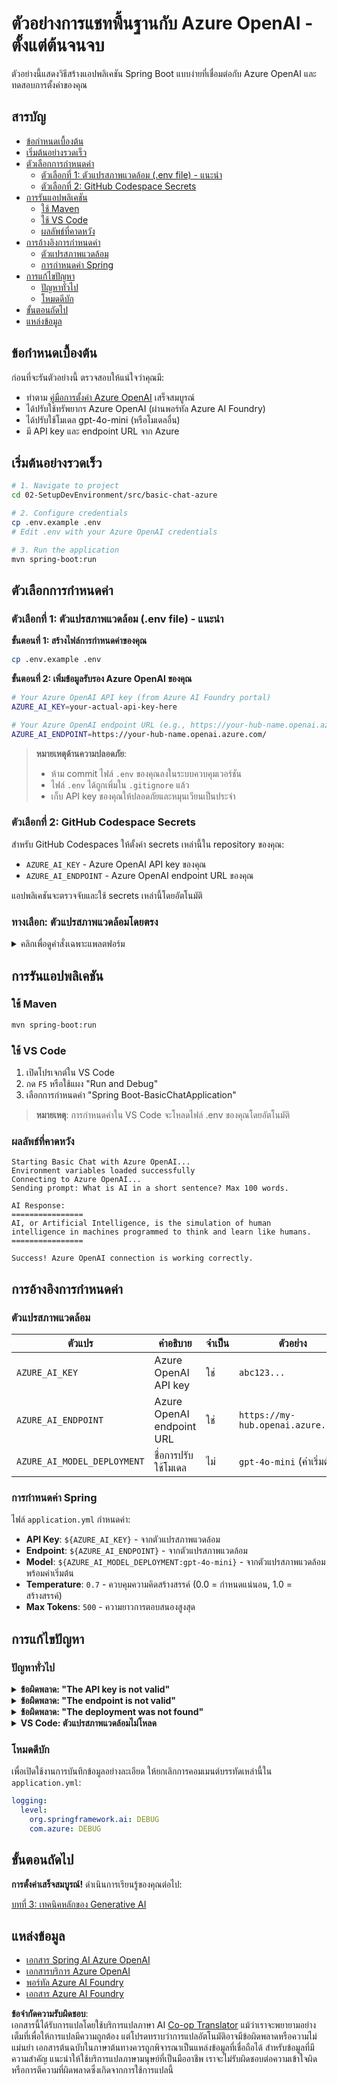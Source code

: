 <!--
CO_OP_TRANSLATOR_METADATA:
{
  "original_hash": "2289320a74aeca1eb844cd7d3a7a9e12",
  "translation_date": "2025-07-21T19:38:33+00:00",
  "source_file": "02-SetupDevEnvironment/src/basic-chat-azure/README.md",
  "language_code": "th"
}
-->
# ตัวอย่างการแชทพื้นฐานกับ Azure OpenAI - ตั้งแต่ต้นจนจบ

ตัวอย่างนี้แสดงวิธีสร้างแอปพลิเคชัน Spring Boot แบบง่ายที่เชื่อมต่อกับ Azure OpenAI และทดสอบการตั้งค่าของคุณ

## สารบัญ

- [ข้อกำหนดเบื้องต้น](../../../../../02-SetupDevEnvironment/src/basic-chat-azure)
- [เริ่มต้นอย่างรวดเร็ว](../../../../../02-SetupDevEnvironment/src/basic-chat-azure)
- [ตัวเลือกการกำหนดค่า](../../../../../02-SetupDevEnvironment/src/basic-chat-azure)
  - [ตัวเลือกที่ 1: ตัวแปรสภาพแวดล้อม (.env file) - แนะนำ](../../../../../02-SetupDevEnvironment/src/basic-chat-azure)
  - [ตัวเลือกที่ 2: GitHub Codespace Secrets](../../../../../02-SetupDevEnvironment/src/basic-chat-azure)
- [การรันแอปพลิเคชัน](../../../../../02-SetupDevEnvironment/src/basic-chat-azure)
  - [ใช้ Maven](../../../../../02-SetupDevEnvironment/src/basic-chat-azure)
  - [ใช้ VS Code](../../../../../02-SetupDevEnvironment/src/basic-chat-azure)
  - [ผลลัพธ์ที่คาดหวัง](../../../../../02-SetupDevEnvironment/src/basic-chat-azure)
- [การอ้างอิงการกำหนดค่า](../../../../../02-SetupDevEnvironment/src/basic-chat-azure)
  - [ตัวแปรสภาพแวดล้อม](../../../../../02-SetupDevEnvironment/src/basic-chat-azure)
  - [การกำหนดค่า Spring](../../../../../02-SetupDevEnvironment/src/basic-chat-azure)
- [การแก้ไขปัญหา](../../../../../02-SetupDevEnvironment/src/basic-chat-azure)
  - [ปัญหาทั่วไป](../../../../../02-SetupDevEnvironment/src/basic-chat-azure)
  - [โหมดดีบัก](../../../../../02-SetupDevEnvironment/src/basic-chat-azure)
- [ขั้นตอนถัดไป](../../../../../02-SetupDevEnvironment/src/basic-chat-azure)
- [แหล่งข้อมูล](../../../../../02-SetupDevEnvironment/src/basic-chat-azure)

## ข้อกำหนดเบื้องต้น

ก่อนที่จะรันตัวอย่างนี้ ตรวจสอบให้แน่ใจว่าคุณมี:

- ทำตาม [คู่มือการตั้งค่า Azure OpenAI](../../getting-started-azure-openai.md) เสร็จสมบูรณ์  
- ได้ปรับใช้ทรัพยากร Azure OpenAI (ผ่านพอร์ทัล Azure AI Foundry)  
- ได้ปรับใช้โมเดล gpt-4o-mini (หรือโมเดลอื่น)  
- มี API key และ endpoint URL จาก Azure  

## เริ่มต้นอย่างรวดเร็ว

```bash
# 1. Navigate to project
cd 02-SetupDevEnvironment/src/basic-chat-azure

# 2. Configure credentials
cp .env.example .env
# Edit .env with your Azure OpenAI credentials

# 3. Run the application
mvn spring-boot:run
```

## ตัวเลือกการกำหนดค่า

### ตัวเลือกที่ 1: ตัวแปรสภาพแวดล้อม (.env file) - แนะนำ

**ขั้นตอนที่ 1: สร้างไฟล์การกำหนดค่าของคุณ**  
```bash
cp .env.example .env
```

**ขั้นตอนที่ 2: เพิ่มข้อมูลรับรอง Azure OpenAI ของคุณ**  
```bash
# Your Azure OpenAI API key (from Azure AI Foundry portal)
AZURE_AI_KEY=your-actual-api-key-here

# Your Azure OpenAI endpoint URL (e.g., https://your-hub-name.openai.azure.com/)
AZURE_AI_ENDPOINT=https://your-hub-name.openai.azure.com/
```

> **หมายเหตุด้านความปลอดภัย**: 
> - ห้าม commit ไฟล์ `.env` ของคุณลงในระบบควบคุมเวอร์ชัน
> - ไฟล์ `.env` ได้ถูกเพิ่มใน `.gitignore` แล้ว
> - เก็บ API key ของคุณให้ปลอดภัยและหมุนเวียนเป็นประจำ

### ตัวเลือกที่ 2: GitHub Codespace Secrets

สำหรับ GitHub Codespaces ให้ตั้งค่า secrets เหล่านี้ใน repository ของคุณ:
- `AZURE_AI_KEY` - Azure OpenAI API key ของคุณ
- `AZURE_AI_ENDPOINT` - Azure OpenAI endpoint URL ของคุณ

แอปพลิเคชันจะตรวจจับและใช้ secrets เหล่านี้โดยอัตโนมัติ

### ทางเลือก: ตัวแปรสภาพแวดล้อมโดยตรง

<details>
<summary>คลิกเพื่อดูคำสั่งเฉพาะแพลตฟอร์ม</summary>

**Linux/macOS (bash/zsh):**  
```bash
export AZURE_AI_KEY=your-actual-api-key-here
export AZURE_AI_ENDPOINT=https://your-hub-name.openai.azure.com/
```

**Windows (Command Prompt):**  
```cmd
set AZURE_AI_KEY=your-actual-api-key-here
set AZURE_AI_ENDPOINT=https://your-hub-name.openai.azure.com/
```

**Windows (PowerShell):**  
```powershell
$env:AZURE_AI_KEY="your-actual-api-key-here"
$env:AZURE_AI_ENDPOINT="https://your-hub-name.openai.azure.com/"
```
</details>

## การรันแอปพลิเคชัน

### ใช้ Maven

```bash
mvn spring-boot:run
```

### ใช้ VS Code

1. เปิดโปรเจกต์ใน VS Code  
2. กด `F5` หรือใช้แผง "Run and Debug"  
3. เลือกการกำหนดค่า "Spring Boot-BasicChatApplication"  

> **หมายเหตุ**: การกำหนดค่าใน VS Code จะโหลดไฟล์ .env ของคุณโดยอัตโนมัติ

### ผลลัพธ์ที่คาดหวัง

```
Starting Basic Chat with Azure OpenAI...
Environment variables loaded successfully
Connecting to Azure OpenAI...
Sending prompt: What is AI in a short sentence? Max 100 words.

AI Response:
================
AI, or Artificial Intelligence, is the simulation of human intelligence in machines programmed to think and learn like humans.
================

Success! Azure OpenAI connection is working correctly.
```

## การอ้างอิงการกำหนดค่า

### ตัวแปรสภาพแวดล้อม

| ตัวแปร | คำอธิบาย | จำเป็น | ตัวอย่าง |
|--------|-----------|--------|----------|
| `AZURE_AI_KEY` | Azure OpenAI API key | ใช่ | `abc123...` |
| `AZURE_AI_ENDPOINT` | Azure OpenAI endpoint URL | ใช่ | `https://my-hub.openai.azure.com/` |
| `AZURE_AI_MODEL_DEPLOYMENT` | ชื่อการปรับใช้โมเดล | ไม่ | `gpt-4o-mini` (ค่าเริ่มต้น) |

### การกำหนดค่า Spring

ไฟล์ `application.yml` กำหนดค่า:
- **API Key**: `${AZURE_AI_KEY}` - จากตัวแปรสภาพแวดล้อม  
- **Endpoint**: `${AZURE_AI_ENDPOINT}` - จากตัวแปรสภาพแวดล้อม  
- **Model**: `${AZURE_AI_MODEL_DEPLOYMENT:gpt-4o-mini}` - จากตัวแปรสภาพแวดล้อมพร้อมค่าเริ่มต้น  
- **Temperature**: `0.7` - ควบคุมความคิดสร้างสรรค์ (0.0 = กำหนดแน่นอน, 1.0 = สร้างสรรค์)  
- **Max Tokens**: `500` - ความยาวการตอบสนองสูงสุด  

## การแก้ไขปัญหา

### ปัญหาทั่วไป

<details>
<summary><strong>ข้อผิดพลาด: "The API key is not valid"</strong></summary>

- ตรวจสอบว่า `AZURE_AI_KEY` ของคุณตั้งค่าอย่างถูกต้องในไฟล์ `.env`  
- ยืนยันว่า API key คัดลอกมาจากพอร์ทัล Azure AI Foundry อย่างถูกต้อง  
- ตรวจสอบว่าไม่มีช่องว่างหรือเครื่องหมายคำพูดเกินรอบๆ key  
</details>

<details>
<summary><strong>ข้อผิดพลาด: "The endpoint is not valid"</strong></summary>

- ตรวจสอบว่า `AZURE_AI_ENDPOINT` ของคุณมี URL เต็มรูปแบบ (เช่น `https://your-hub-name.openai.azure.com/`)  
- ตรวจสอบความสม่ำเสมอของเครื่องหมายทับท้าย  
- ยืนยันว่า endpoint ตรงกับภูมิภาคการปรับใช้ Azure ของคุณ  
</details>

<details>
<summary><strong>ข้อผิดพลาด: "The deployment was not found"</strong></summary>

- ยืนยันว่าชื่อการปรับใช้โมเดลของคุณตรงกับที่ปรับใช้ใน Azure อย่างถูกต้อง  
- ตรวจสอบว่าโมเดลถูกปรับใช้และใช้งานได้  
- ลองใช้ชื่อการปรับใช้ค่าเริ่มต้น: `gpt-4o-mini`  
</details>

<details>
<summary><strong>VS Code: ตัวแปรสภาพแวดล้อมไม่โหลด</strong></summary>

- ตรวจสอบว่าไฟล์ `.env` ของคุณอยู่ในไดเรกทอรีรากของโปรเจกต์ (ระดับเดียวกับ `pom.xml`)  
- ลองรัน `mvn spring-boot:run` ใน terminal แบบรวมของ VS Code  
- ตรวจสอบว่า VS Code Java extension ติดตั้งอย่างถูกต้อง  
- ยืนยันว่าการกำหนดค่า launch มี `"envFile": "${workspaceFolder}/.env"`  
</details>

### โหมดดีบัก

เพื่อเปิดใช้งานการบันทึกข้อมูลอย่างละเอียด ให้ยกเลิกการคอมเมนต์บรรทัดเหล่านี้ใน `application.yml`:

```yaml
logging:
  level:
    org.springframework.ai: DEBUG
    com.azure: DEBUG
```

## ขั้นตอนถัดไป

**การตั้งค่าเสร็จสมบูรณ์!** ดำเนินการเรียนรู้ของคุณต่อไป:

[บทที่ 3: เทคนิคหลักของ Generative AI](../../../03-CoreGenerativeAITechniques/README.md)

## แหล่งข้อมูล

- [เอกสาร Spring AI Azure OpenAI](https://docs.spring.io/spring-ai/reference/api/clients/azure-openai-chat.html)  
- [เอกสารบริการ Azure OpenAI](https://learn.microsoft.com/azure/ai-services/openai/)  
- [พอร์ทัล Azure AI Foundry](https://ai.azure.com/)  
- [เอกสาร Azure AI Foundry](https://learn.microsoft.com/azure/ai-foundry/how-to/create-projects?tabs=ai-foundry&pivots=hub-project)  

**ข้อจำกัดความรับผิดชอบ**:  
เอกสารนี้ได้รับการแปลโดยใช้บริการแปลภาษา AI [Co-op Translator](https://github.com/Azure/co-op-translator) แม้ว่าเราจะพยายามอย่างเต็มที่เพื่อให้การแปลมีความถูกต้อง แต่โปรดทราบว่าการแปลอัตโนมัติอาจมีข้อผิดพลาดหรือความไม่แม่นยำ เอกสารต้นฉบับในภาษาต้นทางควรถูกพิจารณาเป็นแหล่งข้อมูลที่เชื่อถือได้ สำหรับข้อมูลที่มีความสำคัญ แนะนำให้ใช้บริการแปลภาษามนุษย์ที่เป็นมืออาชีพ เราจะไม่รับผิดชอบต่อความเข้าใจผิดหรือการตีความที่ผิดพลาดซึ่งเกิดจากการใช้การแปลนี้